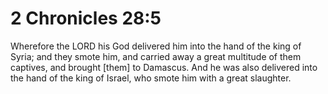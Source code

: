 # 2 Chronicles 28:5

Wherefore the LORD his God delivered him into the hand of the king of Syria; and they smote him, and carried away a great multitude of them captives, and brought [them] to Damascus. And he was also delivered into the hand of the king of Israel, who smote him with a great slaughter.